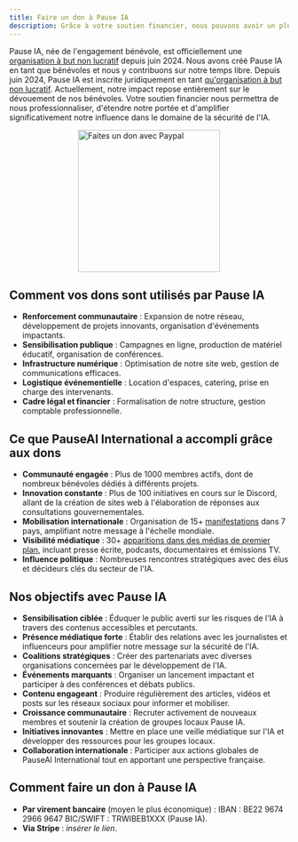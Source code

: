 ```yaml
---
title: Faire un don à Pause IA
description: Grâce à votre soutien financier, nous pouvons avoir un plus grand impact.
---
```


Pause IA, née de l'engagement bénévole, est officiellement une [organisation à but non lucratif](/mentions-legales) depuis juin 2024. Nous avons créé Pause IA en tant que bénévoles et nous y contribuons sur notre temps libre. Depuis juin 2024, Pause IA est inscrite juridiquement en tant [qu'organisation à but non lucratif](/mentions-legales). Actuellement, notre impact repose entièrement sur le dévouement de nos bénévoles. Votre soutien financier nous permettra de nous professionnaliser, d'étendre notre portée et d'amplifier significativement notre influence dans le domaine de la sécurité de l'IA.

<div style="display: flex; justify-content: center;" ><a href="https://www.paypal.com/donate/?hosted_button_id=4TWZXY62EM5VE"><img src="/PayPal.svg" alt="Faites un don avec Paypal" width="256" /></a></div>

## Comment vos dons sont utilisés par Pause IA

- **Renforcement communautaire** : Expansion de notre réseau, développement de projets innovants, organisation d'événements impactants.
- **Sensibilisation publique** : Campagnes en ligne, production de matériel éducatif, organisation de conférences.
- **Infrastructure numérique** : Optimisation de notre site web, gestion de communications efficaces.
- **Logistique événementielle** : Location d'espaces, catering, prise en charge des intervenants.
- **Cadre légal et financier** : Formalisation de notre structure, gestion comptable professionnelle.

## Ce que PauseAI International a accompli grâce aux dons

- **Communauté engagée** : Plus de 1000 membres actifs, dont de nombreux bénévoles dédiés à différents projets.
- **Innovation constante** : Plus de 100 initiatives en cours sur le Discord, allant de la création de sites web à l'élaboration de réponses aux consultations gouvernementales.
- **Mobilisation internationale** : Organisation de 15+ [manifestations](https://pauseai.info/protests) dans 7 pays, amplifiant notre message à l'échelle mondiale.
- **Visibilité médiatique** : 30+ [apparitions dans des médias de premier plan](https://pauseai.info/press), incluant presse écrite, podcasts, documentaires et émissions TV.
- **Influence politique** : Nombreuses rencontres stratégiques avec des élus et décideurs clés du secteur de l'IA.

## Nos objectifs avec Pause IA

- **Sensibilisation ciblée** : Éduquer le public averti sur les risques de l'IA à travers des contenus accessibles et percutants.
- **Présence médiatique forte** : Établir des relations avec les journalistes et influenceurs pour amplifier notre message sur la sécurité de l'IA.
- **Coalitions stratégiques** : Créer des partenariats avec diverses organisations concernées par le développement de l'IA.
- **Événements marquants** : Organiser un lancement impactant et participer à des conférences et débats publics.
- **Contenu engageant** : Produire régulièrement des articles, vidéos et posts sur les réseaux sociaux pour informer et mobiliser.
- **Croissance communautaire** : Recruter activement de nouveaux membres et soutenir la création de groupes locaux Pause IA.
- **Initiatives innovantes** : Mettre en place une veille médiatique sur l'IA et développer des ressources pour les groupes locaux.
- **Collaboration internationale** : Participer aux actions globales de PauseAI International tout en apportant une perspective française.

## Comment faire un don à Pause IA

- **Par virement bancaire** (moyen le plus économique) : IBAN : BE22 9674 2966 9647 BIC/SWIFT : TRWIBEB1XXX (Pause IA).
- **Via Stripe** : *insérer le lien*.
